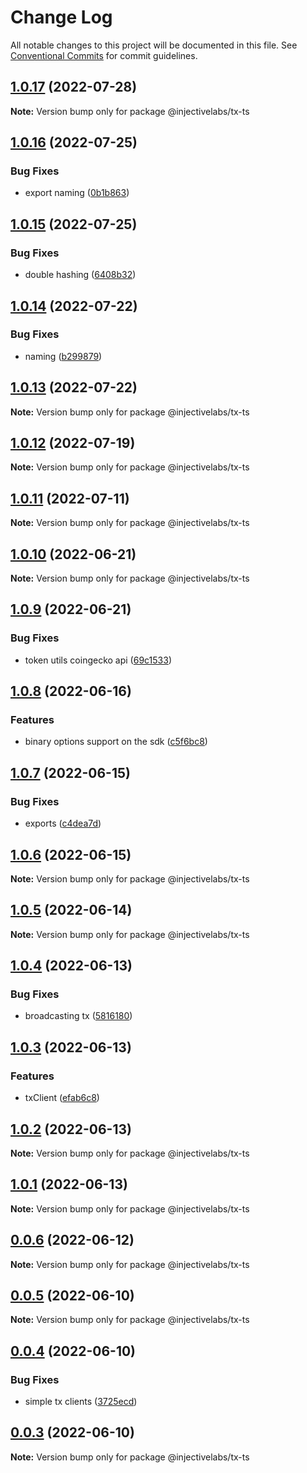 # Change Log

All notable changes to this project will be documented in this file.
See [Conventional Commits](https://conventionalcommits.org) for commit guidelines.

## [1.0.17](https://github.com/InjectiveLabs/injective-ts/compare/@injectivelabs/tx-ts@1.0.16...@injectivelabs/tx-ts@1.0.17) (2022-07-28)

**Note:** Version bump only for package @injectivelabs/tx-ts





## [1.0.16](https://github.com/InjectiveLabs/injective-ts/compare/@injectivelabs/tx-ts@1.0.15...@injectivelabs/tx-ts@1.0.16) (2022-07-25)


### Bug Fixes

* export naming ([0b1b863](https://github.com/InjectiveLabs/injective-ts/commit/0b1b863dd592c3ed09d82cbfb2dfae20e4077334))





## [1.0.15](https://github.com/InjectiveLabs/injective-ts/compare/@injectivelabs/tx-ts@1.0.14...@injectivelabs/tx-ts@1.0.15) (2022-07-25)


### Bug Fixes

* double hashing ([6408b32](https://github.com/InjectiveLabs/injective-ts/commit/6408b3292b38e3e3cda7a2c617c2b7cde3264727))





## [1.0.14](https://github.com/InjectiveLabs/injective-ts/compare/@injectivelabs/tx-ts@1.0.13...@injectivelabs/tx-ts@1.0.14) (2022-07-22)


### Bug Fixes

* naming ([b299879](https://github.com/InjectiveLabs/injective-ts/commit/b299879fb637acf833dc11ec2e68b88e05d19ce1))





## [1.0.13](https://github.com/InjectiveLabs/injective-ts/compare/@injectivelabs/tx-ts@1.0.12...@injectivelabs/tx-ts@1.0.13) (2022-07-22)

**Note:** Version bump only for package @injectivelabs/tx-ts





## [1.0.12](https://github.com/InjectiveLabs/injective-ts/compare/@injectivelabs/tx-ts@1.0.11...@injectivelabs/tx-ts@1.0.12) (2022-07-19)

**Note:** Version bump only for package @injectivelabs/tx-ts





## [1.0.11](https://github.com/InjectiveLabs/injective-ts/compare/@injectivelabs/tx-ts@1.0.10...@injectivelabs/tx-ts@1.0.11) (2022-07-11)

**Note:** Version bump only for package @injectivelabs/tx-ts





## [1.0.10](https://github.com/InjectiveLabs/injective-ts/compare/@injectivelabs/tx-ts@1.0.9...@injectivelabs/tx-ts@1.0.10) (2022-06-21)

**Note:** Version bump only for package @injectivelabs/tx-ts





## [1.0.9](https://github.com/InjectiveLabs/injective-ts/compare/@injectivelabs/tx-ts@1.0.8...@injectivelabs/tx-ts@1.0.9) (2022-06-21)


### Bug Fixes

* token utils coingecko api ([69c1533](https://github.com/InjectiveLabs/injective-ts/commit/69c15339bef85a9537a70ef1524debec413ddea2))





## [1.0.8](https://github.com/InjectiveLabs/injective-ts/compare/@injectivelabs/tx-ts@1.0.7...@injectivelabs/tx-ts@1.0.8) (2022-06-16)


### Features

* binary options support on the sdk ([c5f6bc8](https://github.com/InjectiveLabs/injective-ts/commit/c5f6bc8313cc48281a426f84a352f212449bbb98))





## [1.0.7](https://github.com/InjectiveLabs/injective-ts/compare/@injectivelabs/tx-ts@1.0.6...@injectivelabs/tx-ts@1.0.7) (2022-06-15)


### Bug Fixes

* exports ([c4dea7d](https://github.com/InjectiveLabs/injective-ts/commit/c4dea7d02fa5af0c0b14be6d4577cfe8f67512eb))





## [1.0.6](https://github.com/InjectiveLabs/injective-ts/compare/@injectivelabs/tx-ts@1.0.5...@injectivelabs/tx-ts@1.0.6) (2022-06-15)

**Note:** Version bump only for package @injectivelabs/tx-ts





## [1.0.5](https://github.com/InjectiveLabs/injective-ts/compare/@injectivelabs/tx-ts@1.0.4...@injectivelabs/tx-ts@1.0.5) (2022-06-14)

**Note:** Version bump only for package @injectivelabs/tx-ts





## [1.0.4](https://github.com/InjectiveLabs/injective-ts/compare/@injectivelabs/tx-ts@1.0.3...@injectivelabs/tx-ts@1.0.4) (2022-06-13)


### Bug Fixes

* broadcasting tx ([5816180](https://github.com/InjectiveLabs/injective-ts/commit/5816180ed2a5c5fdec61ef018d0ae7121f4f9072))





## [1.0.3](https://github.com/InjectiveLabs/injective-ts/compare/@injectivelabs/tx-ts@1.0.2...@injectivelabs/tx-ts@1.0.3) (2022-06-13)


### Features

* txClient ([efab6c8](https://github.com/InjectiveLabs/injective-ts/commit/efab6c80190b44620cdce8aa20fed4fef213de79))





## [1.0.2](https://github.com/InjectiveLabs/injective-ts/compare/@injectivelabs/tx-ts@1.0.1...@injectivelabs/tx-ts@1.0.2) (2022-06-13)

**Note:** Version bump only for package @injectivelabs/tx-ts





## [1.0.1](https://github.com/InjectiveLabs/injective-ts/compare/@injectivelabs/tx-ts@0.0.6...@injectivelabs/tx-ts@1.0.1) (2022-06-13)

**Note:** Version bump only for package @injectivelabs/tx-ts





## [0.0.6](https://github.com/InjectiveLabs/injective-ts/compare/@injectivelabs/tx-ts@0.0.5...@injectivelabs/tx-ts@0.0.6) (2022-06-12)

**Note:** Version bump only for package @injectivelabs/tx-ts





## [0.0.5](https://github.com/InjectiveLabs/injective-ts/compare/@injectivelabs/tx-ts@0.0.4...@injectivelabs/tx-ts@0.0.5) (2022-06-10)

**Note:** Version bump only for package @injectivelabs/tx-ts





## [0.0.4](https://github.com/InjectiveLabs/injective-ts/compare/@injectivelabs/tx-ts@0.0.3...@injectivelabs/tx-ts@0.0.4) (2022-06-10)


### Bug Fixes

* simple tx clients ([3725ecd](https://github.com/InjectiveLabs/injective-ts/commit/3725ecd59cf89610fa0dd870b7b3373ea1fdf445))





## [0.0.3](https://github.com/InjectiveLabs/injective-ts/compare/@injectivelabs/tx-ts@0.0.2...@injectivelabs/tx-ts@0.0.3) (2022-06-10)

**Note:** Version bump only for package @injectivelabs/tx-ts
